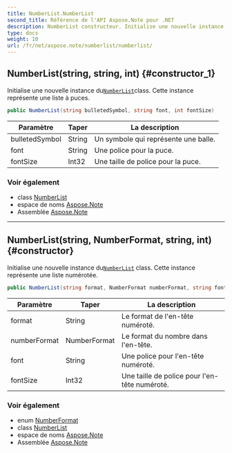```yaml
---
title: NumberList.NumberList
second_title: Référence de l'API Aspose.Note pour .NET
description: NumberList constructeur. Initialise une nouvelle instance duNumberListclass. Cette instance représente une liste à puces.
type: docs
weight: 10
url: /fr/net/aspose.note/numberlist/numberlist/
---
```

## NumberList(string, string, int) {#constructor_1}

Initialise une nouvelle instance du[`NumberList`](../)class. Cette instance représente une liste à puces.

```csharp
public NumberList(string bulletedSymbol, string font, int fontSize)
```

| Paramètre | Taper | La description |
| --- | --- | --- |
| bulletedSymbol | String | Un symbole qui représente une balle. |
| font | String | Une police pour la puce. |
| fontSize | Int32 | Une taille de police pour la puce. |

### Voir également

* class [NumberList](../)
* espace de noms [Aspose.Note](../../numberlist/)
* Assemblée [Aspose.Note](../../../)

---

## NumberList(string, NumberFormat, string, int) {#constructor}

Initialise une nouvelle instance du[`NumberList`](../) class. Cette instance représente une liste numérotée.

```csharp
public NumberList(string format, NumberFormat numberFormat, string font, int fontSize)
```

| Paramètre | Taper | La description |
| --- | --- | --- |
| format | String | Le format de l'en-tête numéroté. |
| numberFormat | NumberFormat | Le format du nombre dans l'en-tête. |
| font | String | Une police pour l'en-tête numéroté. |
| fontSize | Int32 | Une taille de police pour l'en-tête numéroté. |

### Voir également

* enum [NumberFormat](../../numberformat/)
* class [NumberList](../)
* espace de noms [Aspose.Note](../../numberlist/)
* Assemblée [Aspose.Note](../../../)


